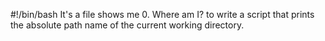 #!/bin/bash
It's a file shows me 0. Where am I? to write a script that prints the absolute path name of the current working directory.
